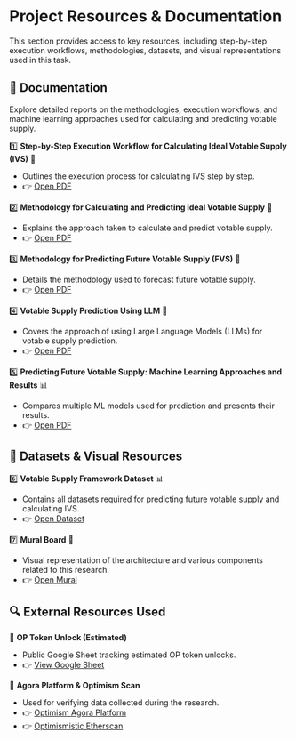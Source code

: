 # **Project Resources & Documentation**

This section provides access to key resources, including step-by-step execution workflows, methodologies, datasets, and visual representations used in this task.

## 📖 **Documentation**  
Explore detailed reports on the methodologies, execution workflows, and machine learning approaches used for calculating and predicting votable supply.

1️⃣ **Step-by-Step Execution Workflow for Calculating Ideal Votable Supply (IVS)** 📄  
   - Outlines the execution process for calculating IVS step by step.  
   - 👉 <a href="Reports/Execution_Steps_to_Calculate_Ideal_Votable_Supply(IVS).pdf" target="_blank">Open PDF</a>  

2️⃣ **Methodology for Calculating and Predicting Ideal Votable Supply** 📄  
   - Explains the approach taken to calculate and predict votable supply.  
   - 👉 <a href="Reports/Methodology_for_Calculating_and_Predicting_Ideal_Votable_Supply.pdf" target="_blank">Open PDF</a>  

3️⃣ **Methodology for Predicting Future Votable Supply (FVS)** 📄  
   - Details the methodology used to forecast future votable supply.  
   - 👉 <a href="Reports/Methodology_for_Predicting_Future_Votable_Supply(FVS).pdf" target="_blank">Open PDF</a>  

4️⃣ **Votable Supply Prediction Using LLM** 🤖  
   - Covers the approach of using Large Language Models (LLMs) for votable supply prediction.  
   - 👉 <a href="Reports/Votable_Supply_Prediction_Using_LLM.pdf" target="_blank">Open PDF</a>  

5️⃣ **Predicting Future Votable Supply: Machine Learning Approaches and Results** 📊  
   - Compares multiple ML models used for prediction and presents their results.  
   - 👉 <a href="Reports/Predicting_Future_Votable_Supply_in_Optimism_Machine_Learning_Approaches_and_Results.pdf" target="_blank">Open PDF</a>  

## 📂 **Datasets & Visual Resources**  

6️⃣ **Votable Supply Framework Dataset** 📊  
   - Contains all datasets required for predicting future votable supply and calculating IVS.  
   - 👉 <a href="https://docs.google.com/spreadsheets/d/1jU-SzXTOH7aPgyGPMPAHG0BVvCWrBzd8nfYv5Hvp6Yw/edit?usp=sharing" target="_blank">Open Dataset</a>  

7️⃣ **Mural Board** 🎨  
   - Visual representation of the architecture and various components related to this research.  
   - 👉 <a href="https://app.mural.co/t/mindmap45128/m/mindmap45128/1732208702663/cc93a62820aee299475b7036e81de18a7dff4e15" target="_blank">Open Mural</a>  

## 🔍 **External Resources Used**  

📌 **OP Token Unlock (Estimated)**  
   - Public Google Sheet tracking estimated OP token unlocks.  
   - 👉 <a href="https://docs.google.com/spreadsheets/d/1qVMhLmmch3s6XSbiBe8hgD4ntMkPIOhc1WrhsYsQc7M/edit?gid=470961921#gid=470961921" target="_blank">View Google Sheet</a>  

📌 **Agora Platform & Optimism Scan**  
   - Used for verifying data collected during the research.  
   - 👉 <a href="https://vote.optimism.io/" target="_blank">Optimism Agora Platform</a>
   - 👉 <a href="https://optimistic.etherscan.io/" target="_blank">Optimismistic Etherscan</a>
